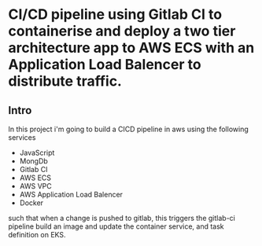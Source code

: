 # CI/CD pipeline using Gitlab CI to containerise and deploy a two tier architecture app to AWS ECS with an Application Load Balencer to distribute traffic.

## Intro

 In this project i'm going to build a CICD pipeline in aws using the following services

 - JavaScript
 - MongDb
 - Gitlab CI
 - AWS ECS
 - AWS VPC
 - AWS Application Load Balencer
 - Docker

 such that when a change is pushed to gitlab, this triggers the gitlab-ci pipeline build an image and update the container service, and task definition on EKS.




